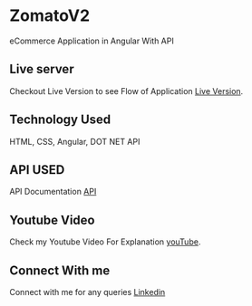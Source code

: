 # ZomatoV2

eCommerce Application in Angular With API

## Live server

Checkout Live Version to see Flow of Application [Live Version](https://voidchetan.github.io/amazon-e-commerce/products).

## Technology Used

HTML, CSS, Angular, DOT NET API

## API USED

API Documentation [API](https://freeapi.miniprojectideas.com/index.html)

## Youtube Video

Check my Youtube Video For Explanation  [youTube](https://youtu.be/pWx-Ot0ydLg).

## Connect With me

Connect with me for any queries [Linkedin](https://www.linkedin.com/in/chetan-jogi-a87148ba)
